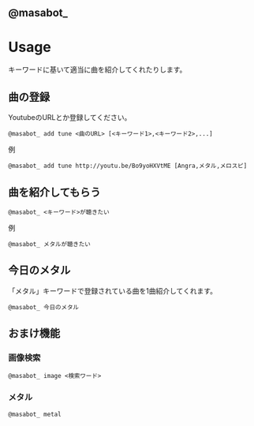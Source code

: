 @masabot_
----

# Usage

キーワードに基いて適当に曲を紹介してくれたりします。

## 曲の登録

YoutubeのURLとか登録してください。

```
@masabot_ add tune <曲のURL> [<キーワード1>,<キーワード2>,...]
```

例

```
@masabot_ add tune http://youtu.be/Bo9yoHXVtME [Angra,メタル,メロスピ]
```

## 曲を紹介してもらう

```
@masabot_ <キーワード>が聴きたい
```

例

```
@masabot_ メタルが聴きたい
```

## 今日のメタル

「メタル」キーワードで登録されている曲を1曲紹介してくれます。

```
@masabot_ 今日のメタル
```

## おまけ機能

### 画像検索

```
@masabot_ image <検索ワード>
```

### メタル

```
@masabot_ metal
```
